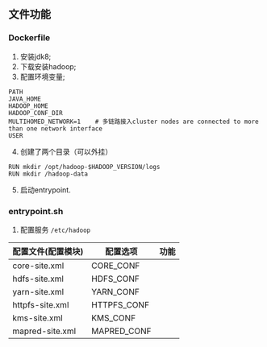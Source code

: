 ## 文件功能

### Dockerfile

1. 安装jdk8;
2. 下载安装hadoop;
3. 配置环境变量;
```shell script
PATH
JAVA_HOME
HADOOP_HOME
HADOOP_CONF_DIR
MULTIHOMED_NETWORK=1    # 多链路接入cluster nodes are connected to more than one network interface
USER
```
4. 创建了两个目录（可以外挂）
```shell script
RUN mkdir /opt/hadoop-$HADOOP_VERSION/logs
RUN mkdir /hadoop-data
```
5. 启动entrypoint.

### entrypoint.sh

1. 配置服务 `/etc/hadoop`

| 配置文件(配置模块) | 配置选项 | 功能 |
|--|--|--|
| core-site.xml   | CORE_CONF | |
| hdfs-site.xml   | HDFS_CONF | |
| yarn-site.xml   | YARN_CONF | |
| httpfs-site.xml | HTTPFS_CONF| |
| kms-site.xml    | KMS_CONF   | |
| mapred-site.xml | MAPRED_CONF| |

